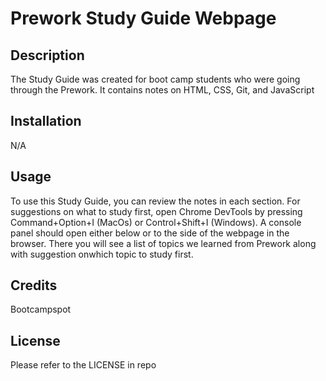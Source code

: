 # Prework Study Guide Webpage

## Description

The Study Guide was created for boot camp students who were going through the Prework. It contains notes on HTML, CSS, Git, and JavaScript

## Installation

N/A

## Usage

To use this Study Guide, you can review the notes in each section. For suggestions on what to study first, open Chrome DevTools by pressing Command+Option+I (MacOs) or Control+Shift+I (Windows). A console panel should open either below or to the side of the webpage in the browser. There you will see a list of topics we learned from Prework along with suggestion onwhich topic to study first.

## Credits

Bootcampspot

## License

Please refer to the LICENSE in repo